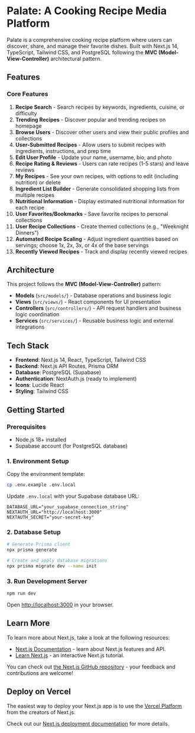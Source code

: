 # Palate: A Cooking Recipe Media Platform

Palate is a comprehensive cooking recipe platform where users can discover, share, and manage their favorite dishes. Built with Next.js 14, TypeScript, Tailwind CSS, and PostgreSQL following the **MVC (Model-View-Controller)** architectural pattern.

## Features

### Core Features

1. **Recipe Search** - Search recipes by keywords, ingredients, cuisine, or difficulty
2. **Trending Recipes** - Discover popular and trending recipes on homepage
3. **Browse Users** - Discover other users and view their public profiles and collections
4. **User-Submitted Recipes** - Allow users to submit recipes with ingredients, instructions, and prep time
5. **Edit User Profile** - Update your name, username, bio, and photo
6. **Recipe Rating & Reviews** - Users can rate recipes (1-5 stars) and leave reviews
7. **My Recipes** - See your own recipes, with options to edit (including nutrition) or delete
8. **Ingredient List Builder** - Generate consolidated shopping lists from multiple recipes
9. **Nutritional Information** - Display estimated nutritional information for each recipe
10. **User Favorites/Bookmarks** - Save favorite recipes to personal collections
11. **User Recipe Collections** - Create themed collections (e.g., "Weeknight Dinners")
12. **Automated Recipe Scaling** - Adjust ingredient quantities based on servings; choose 1x, 2x, 3x, or 4x of the base servings
13. **Recently Viewed Recipes** - Track and display recently viewed recipes

## Architecture

This project follows the **MVC (Model-View-Controller)** pattern:

- **Models** (`src/models/`) - Database operations and business logic
- **Views** (`src/views/`) - React components for UI presentation
- **Controllers** (`src/controllers/`) - API request handlers and business logic coordination
- **Services** (`src/services/`) - Reusable business logic and external integrations

## Tech Stack

- **Frontend**: Next.js 14, React, TypeScript, Tailwind CSS
- **Backend**: Next.js API Routes, Prisma ORM
- **Database**: PostgreSQL (Supabase)
- **Authentication**: NextAuth.js (ready to implement)
- **Icons**: Lucide React
- **Styling**: Tailwind CSS

## Getting Started

### Prerequisites

- Node.js 18+ installed
- Supabase account (for PostgreSQL database)

### 1. Environment Setup

Copy the environment template:

```bash
cp .env.example .env.local
```

Update `.env.local` with your Supabase database URL:

```env
DATABASE_URL="your_supabase_connection_string"
NEXTAUTH_URL="http://localhost:3000"
NEXTAUTH_SECRET="your-secret-key"
```

### 2. Database Setup

```bash
# Generate Prisma client
npx prisma generate

# Create and apply database migrations
npx prisma migrate dev --name init
```

### 3. Run Development Server

```bash
npm run dev
```

Open [http://localhost:3000](http://localhost:3000) in your browser.

## Learn More

To learn more about Next.js, take a look at the following resources:

- [Next.js Documentation](https://nextjs.org/docs) - learn about Next.js features and API.
- [Learn Next.js](https://nextjs.org/learn) - an interactive Next.js tutorial.

You can check out [the Next.js GitHub repository](https://github.com/vercel/next.js) - your feedback and contributions are welcome!

## Deploy on Vercel

The easiest way to deploy your Next.js app is to use the [Vercel Platform](https://vercel.com/new?utm_medium=default-template&filter=next.js&utm_source=create-next-app&utm_campaign=create-next-app-readme) from the creators of Next.js.

Check out our [Next.js deployment documentation](https://nextjs.org/docs/app/building-your-application/deploying) for more details.
